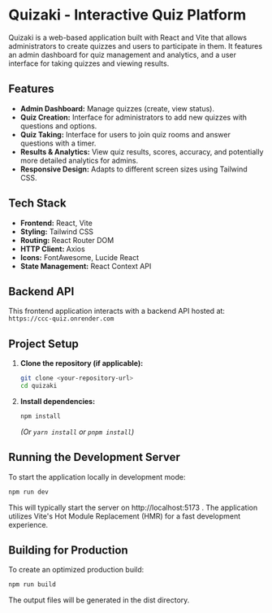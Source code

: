 # Quizaki - Interactive Quiz Platform

Quizaki is a web-based application built with React and Vite that allows administrators to create quizzes and users to participate in them. It features an admin dashboard for quiz management and analytics, and a user interface for taking quizzes and viewing results.

## Features

*   **Admin Dashboard:** Manage quizzes (create, view status).
*   **Quiz Creation:** Interface for administrators to add new quizzes with questions and options.
*   **Quiz Taking:** Interface for users to join quiz rooms and answer questions with a timer.
*   **Results & Analytics:** View quiz results, scores, accuracy, and potentially more detailed analytics for admins.
*   **Responsive Design:** Adapts to different screen sizes using Tailwind CSS.

## Tech Stack

*   **Frontend:** React, Vite
*   **Styling:** Tailwind CSS
*   **Routing:** React Router DOM
*   **HTTP Client:** Axios
*   **Icons:** FontAwesome, Lucide React
*   **State Management:** React Context API

## Backend API

This frontend application interacts with a backend API hosted at:
`https://ccc-quiz.onrender.com`

## Project Setup

1.  **Clone the repository (if applicable):**
    ```bash
    git clone <your-repository-url>
    cd quizaki
    ```
2.  **Install dependencies:**
    ```bash
    npm install
    ```
    *(Or `yarn install` or `pnpm install`)*

## Running the Development Server

To start the application locally in development mode:

```bash
npm run dev
```
This will typically start the server on http://localhost:5173 . The application utilizes Vite's Hot Module Replacement (HMR) for a fast development experience.

## Building for Production
To create an optimized production build:

```bash
npm run build
 ```

The output files will be generated in the dist directory.

